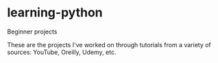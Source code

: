 # learning-python
Beginner projects

These are the projects I've worked on through tutorials from a variety of sources: YouTube, Oreilly, Udemy, etc.
